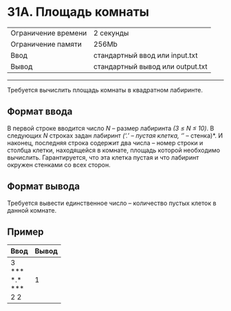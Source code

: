 # 31A. Площадь комнаты

<table>
  <tr>
  	<td>Ограничение времени</td>
  	<td>2 секунды</td>
  </tr>
  <tr>
  	<td>Ограничение памяти</td>
  	<td>256Mb</td>
  </tr>
  <tr>
  	<td>Ввод</td>
  	<td>стандартный ввод или input.txt</td>
  </tr>
  <tr>
  	<td>Вывод</td>
  	<td>стандартный вывод или output.txt</td>
  </tr>
</table>

---
Требуется вычислить площадь комнаты в квадратном лабиринте.

## Формат ввода

В первой строке вводится число *N* – размер лабиринта *(3 ≤ N ≤ 10)*. В следующих *N* строках задан лабиринт *(‘.’ – пустая клетка, ‘*’ – стенка)*. И наконец, последняя строка содержит два числа – номер строки и столбца клетки, находящейся в комнате, площадь которой необходимо вычислить. Гарантируется, что эта клетка пустая и что лабиринт окружен стенками со всех сторон.

## Формат вывода

Требуется вывести единственное число – количество пустых клеток в данной комнате.

## Пример

|Ввод|Вывод|
|---|---|
|3<br>\*\*\*<br>\*.\*<br>\*\*\*<br>2 2|1|
